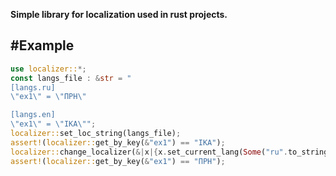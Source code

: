 **Simple library for localization used in rust projects.**

#Example
---
```rust
use localizer::*;
const langs_file : &str = "
[langs.ru]
\"ex1\" = \"ПРН\"

[langs.en]
\"ex1\" = \"IKA\"";
localizer::set_loc_string(langs_file);
assert!(localizer::get_by_key(&"ex1") == "IKA");
localizer::change_localizer(&|x|{x.set_current_lang(Some("ru".to_string()));});
assert!(localizer::get_by_key(&"ex1") == "ПРН");
```
